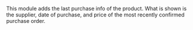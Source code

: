 This module adds the last purchase info of the product. What is shown is the
supplier, date of purchase, and price of the most recently confirmed purchase
order.
